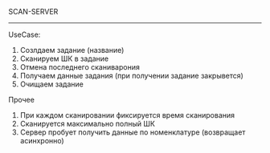 SCAN-SERVER
___

UseCase:
1. Созлдаем задание (название)
2. Сканируем ШК в задание
3. Отмена последнего сканиварония
4. Получаем данные задания (при получении задание закрывется)
5. Очищаем задание

Прочее
1. При каждом сканировании фиксируется время сканирования
2. Сканируется максимально полный ШК
3. Сервер пробует получить данные по номенклатуре (возвращает асинхронно)
